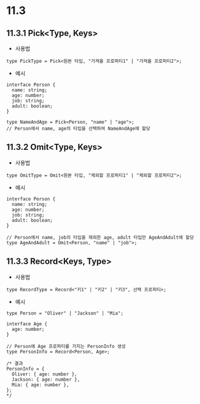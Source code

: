 # 11.3

## 11.3.1 Pick\<Type, Keys>

- 사용법

```tsx
type PickType = Pick<원본 타입, "가져올 프로퍼티1" | "가져올 프로퍼티2">;
```

- 예시

```tsx
interface Person {
  name: string;
  age: number;
  job: string;
  adult: boolean;
}

type NameAndAge = Pick<Person, "name" | "age">;
// Person에서 name, age의 타입을 선택하여 NameAndAge에 할당
```

## 11.3.2 Omit\<Type, Keys>

- 사용법

```tsx
type OmitType = Omit<원본 타입, "제외할 프로퍼티1" | "제외할 프로퍼티2">;
```

- 예시

```tsx
interface Person {
  name: string;
  age: number;
  job: string;
  adult: boolean;
}

// Person에서 name, job의 타입을 제외한 age, adult 타입만 AgeAndAdult에 할당
type AgeAndAdult = Omit<Person, "name" | "job">;
```

## 11.3.3 Record\<Keys, Type>

- 사용법

```tsx
type RecordType = Record<"키1" | "키2" | "키3", 선택 프로퍼티>;
```

- 예시

```tsx
type Person = "Oliver" | "Jackson" | "Mia";

interface Age {
  age: number;
}

// Person에 Age 프로퍼티를 가지는 PersonInfo 생성
type PersonInfo = Record<Person, Age>;

/* 결과
PersonInfo = {
  Oliver: { age: number },
  Jackson: { age: number },
  Mia: { age: number },
};
*/
```
